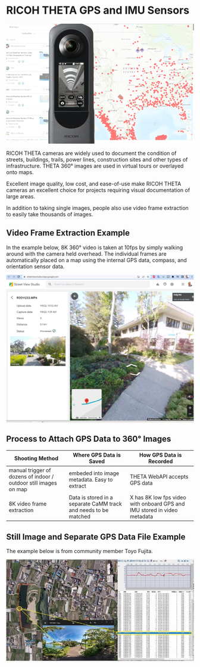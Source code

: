 # RICOH THETA GPS and IMU Sensors



![banner](images/home/banner.png)

RICOH THETA cameras are widely used to document the condition
of streets,  buildings, trails, power lines, construction
sites and other types of infrastructure. THETA 360° images
are used in virtual tours or overlayed onto maps.

Excellent image quality, low cost, and ease-of-use make RICOH
THETA cameras an excellent choice for projects requiring
visual documentation of large areas.  

In addition to taking single images, people also use video frame extraction to easily take 
thousands of images.

## Video Frame Extraction Example

In the example below, 8K 360° video is taken at 10fps by simply walking
around with the camera held overhead. The individual frames
are automatically placed on a map using the internal GPS data,
compass, and orientation sensor data.

![streetview](images/home/streetview.jpeg)


## Process to Attach GPS Data to 360° Images

| Shooting Method | Where GPS Data is Saved | How GPS Data is Recorded | 
| -------- | ----------- | --------- |
| manual trigger of dozens of indoor / outdoor still images on map | embeded into image metadata.  Easy to extract | THETA WebAPI accepts GPS data |
| 8K video frame extraction | Data is stored in a separate CaMM track and needs to be matched | X has 8K low fps video with onboard GPS and IMU stored in video metadata

## Still Image and Separate GPS Data File Example

The example below is from community member Toyo Fujita.

![GPS data file](images/home/gps_data.jpeg)
